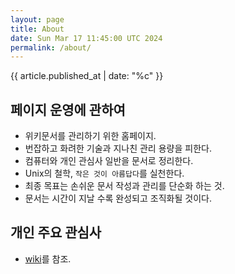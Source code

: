```yaml
---
layout: page
title: About
date: Sun Mar 17 11:45:00 UTC 2024
permalink: /about/
---
```

{{ article.published_at | date: "%c" }}

## 페이지 운영에 관하여

* 위키문서를 관리하기 위한 홈페이지.
* 번잡하고 화려한 기술과 지나친 관리 용량을 피한다.
* 컴퓨터와 개인 관심사 일반을 문서로 정리한다.
* Unix의 철학, `작은 것이 아름답다`를 실천한다.
* 최종 목표는 손쉬운 문서 작성과 관리를 단순화 하는 것.
* 문서는 시간이 지날 수록 완성되고 조직화될 것이다.

## 개인 주요 관심사
* [wiki](/wiki/index.md)를 참조.
